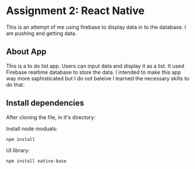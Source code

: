 # Assignment 2: React Native 


This is an attempt of me using firebase to display data in to the database. I am pushing and getting data. 

## About App

This is a to do list app. Users can input data and display it as a list. It used Firebase realtime database to store the data. 
I intended to make this app way more saphisticated but I do not beleive I learned the necessary skills to do that. 

## Install dependencies 

After cloning the file, in it's directory:

Install node moduals: 
````
npm install
````
UI library: 
````
npm install native-base 
````